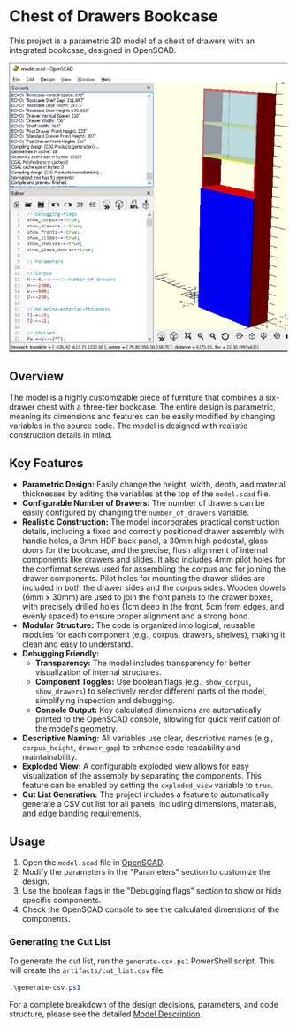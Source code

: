 # Chest of Drawers Bookcase

This project is a parametric 3D model of a chest of drawers with an integrated bookcase, designed in OpenSCAD.

![Chest of Drawers Bookcase](artifacts/chest-of-drawers-bookcase-openscad.png)

## Overview

The model is a highly customizable piece of furniture that combines a six-drawer chest with a three-tier bookcase. The entire design is parametric, meaning its dimensions and features can be easily modified by changing variables in the source code. The model is designed with realistic construction details in mind.

## Key Features

*   **Parametric Design:** Easily change the height, width, depth, and material thicknesses by editing the variables at the top of the `model.scad` file.
*   **Configurable Number of Drawers:** The number of drawers can be easily configured by changing the `number_of_drawers` variable.
*   **Realistic Construction:** The model incorporates practical construction details, including a fixed and correctly positioned drawer assembly with handle holes, a 3mm HDF back panel, a 30mm high pedestal, glass doors for the bookcase, and the precise, flush alignment of internal components like drawers and slides. It also includes 4mm pilot holes for the confirmat screws used for assembling the corpus and for joining the drawer components. Pilot holes for mounting the drawer slides are included in both the drawer sides and the corpus sides. Wooden dowels (6mm x 30mm) are used to join the front panels to the drawer boxes, with precisely drilled holes (1cm deep in the front, 5cm from edges, and evenly spaced) to ensure proper alignment and a strong bond.
*   **Modular Structure:** The code is organized into logical, reusable modules for each component (e.g., corpus, drawers, shelves), making it clean and easy to understand.
*   **Debugging Friendly:**
    *   **Transparency:** The model includes transparency for better visualization of internal structures.
    *   **Component Toggles:** Use boolean flags (e.g., `show_corpus`, `show_drawers`) to selectively render different parts of the model, simplifying inspection and debugging.
    *   **Console Output:** Key calculated dimensions are automatically printed to the OpenSCAD console, allowing for quick verification of the model's geometry.
*   **Descriptive Naming:** All variables use clear, descriptive names (e.g., `corpus_height`, `drawer_gap`) to enhance code readability and maintainability.
*   **Exploded View:** A configurable exploded view allows for easy visualization of the assembly by separating the components. This feature can be enabled by setting the `exploded_view` variable to `true`.
*   **Cut List Generation:** The project includes a feature to automatically generate a CSV cut list for all panels, including dimensions, materials, and edge banding requirements.

## Usage

1.  Open the `model.scad` file in [OpenSCAD](https://openscad.org/).
2.  Modify the parameters in the "Parameters" section to customize the design.
3.  Use the boolean flags in the "Debugging flags" section to show or hide specific components.
4.  Check the OpenSCAD console to see the calculated dimensions of the components.

### Generating the Cut List

To generate the cut list, run the `generate-csv.ps1` PowerShell script. This will create the `artifacts/cut_list.csv` file.

```powershell
.\generate-csv.ps1
```

For a complete breakdown of the design decisions, parameters, and code structure, please see the detailed [Model Description](prompt/model-v2.md).
